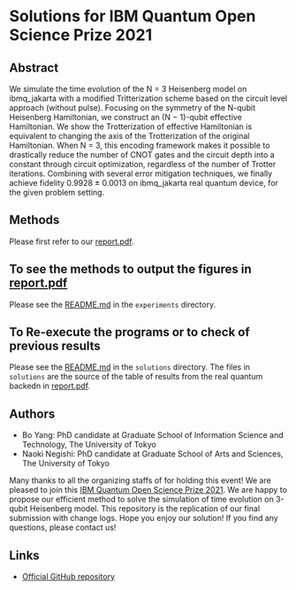 # Solutions for IBM Quantum Open Science Prize 2021

## Abstract

We simulate the time evolution of the N = 3 Heisenberg model on ibmq\_jakarta with a modified Tritterization scheme based on the circuit level approach (without pulse). 
Focusing on the symmetry of the N-qubit Heisenberg Hamiltonian, we construct an (N − 1)-qubit effective Hamiltonian.
We show the Trotterization of effective Hamiltonian is equivalent to changing the axis of the Trotterization of the original Hamiltonian. 
When N = 3, this encoding framework makes it possible to drastically reduce the number of CNOT gates and the circuit depth into a constant through circuit
optimization, regardless of the number of Trotter iterations. 
Combining with several error mitigation techniques, we finally achieve fidelity 0.9928 ± 0.0013 on ibmq\_jakarta real quantum device, for the given problem setting.

## Methods

Please first refer to our [report.pdf](https://github.com/BOBO1997/osp_solutions/blob/main/report.pdf).

## To see the methods to output the figures in [report.pdf](https://github.com/BOBO1997/osp_solutions/blob/main/report.pdf)

Please see the [README.md](https://github.com/BOBO1997/osp_solutions/blob/main/experiments/README.md) in the `experiments` directory.

## To Re-execute the programs or to check of previous results

Please see the [README.md](https://github.com/BOBO1997/osp_solutions/blob/main/solutions/README.md) in the `solutions` directory.
The files in `solutions` are the source of the table of results from the real quantum backedn in [report.pdf](https://github.com/BOBO1997/osp_solutions/blob/main/report.pdf).

## Authors

- Bo Yang: PhD candidate at Graduate School of Information Science and Technology, The University of Tokyo
- Naoki Negishi: PhD candidate at Graduate School of Arts and Sciences, The University of Tokyo

Many thanks to all the organizing staffs of for holding this event!
We are pleased to join this [IBM Quantum Open Science Prize 2021](https://ibmquantumawards.bemyapp.com/#/event).
We are happy to propose our efficient method to solve the simulation of time evolution on 3-qubit Heisenberg model.
This repository is the replication of our final submission with change logs.
Hope you enjoy our solution!
If you find any questions, please contact us!

## Links

- [Official GitHub repository](https://github.com/qiskit-community/open-science-prize-2021)
